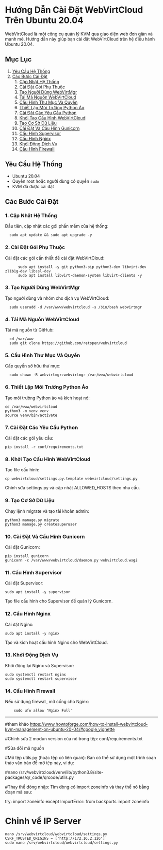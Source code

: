 # Hướng Dẫn Cài Đặt WebVirtCloud Trên Ubuntu 20.04

WebVirtCloud là một công cụ quản lý KVM qua giao diện web đơn giản và mạnh mẽ. Hướng dẫn này giúp bạn cài đặt WebVirtCloud trên hệ điều hành Ubuntu 20.04.

## Mục Lục
1. [Yêu Cầu Hệ Thống](#yeu-cau-he-thong)
2. [Các Bước Cài Đặt](#cac-buoc-cai-dat)
    1. [Cập Nhật Hệ Thống](#cap-nhat-he-thong)
    2. [Cài Đặt Gói Phụ Thuộc](#cai-dat-goi-phu-thuoc)
    3. [Tạo Người Dùng WebVirtMgr](#tao-nguoi-dung-webvirtmgr)
    4. [Tải Mã Nguồn WebVirtCloud](#tai-ma-nguon-webvirtcloud)
    5. [Cấu Hình Thư Mục Và Quyền](#cau-hinh-thu-muc-va-quyen)
    6. [Thiết Lập Môi Trường Python Ảo](#thiet-lap-moi-truong-python-ao)
    7. [Cài Đặt Các Yêu Cầu Python](#cai-dat-cac-yeu-cau-python)
    8. [Khởi Tạo Cấu Hình WebVirtCloud](#khoi-tao-cau-hinh-webvirtcloud)
    9. [Tạo Cơ Sở Dữ Liệu](#tao-co-so-du-lieu)
    10. [Cài Đặt Và Cấu Hình Gunicorn](#cai-dat-va-cau-hinh-gunicorn)
    11. [Cấu Hình Supervisor](#cau-hinh-supervisor)
    12. [Cấu Hình Nginx](#cau-hinh-nginx)
    13. [Khởi Động Dịch Vụ](#khoi-dong-dich-vu)
    14. [Cấu Hình Firewall](#cau-hinh-firewall)

## Yêu Cầu Hệ Thống
- Ubuntu 20.04
- Quyền root hoặc người dùng có quyền `sudo`
- KVM đã được cài đặt

## Các Bước Cài Đặt

### 1. Cập Nhật Hệ Thống
Đầu tiên, cập nhật các gói phần mềm của hệ thống:

      sudo apt update && sudo apt upgrade -y   
### 2. Cài Đặt Gói Phụ Thuộc
Cài đặt các gói cần thiết để cài đặt WebVirtCloud:
```
      sudo apt install -y git python3-pip python3-dev libvirt-dev zlib1g-dev libssl-dev
      sudo apt install libvirt-daemon-system libvirt-clients -y
```
### 3. Tạo Người Dùng WebVirtMgr
Tạo người dùng và nhóm cho dịch vụ WebVirtCloud:

      sudo useradd -d /var/www/webvirtcloud -s /bin/bash webvirtmgr
### 4. Tải Mã Nguồn WebVirtCloud
Tải mã nguồn từ GitHub:

      cd /var/www
      sudo git clone https://github.com/retspen/webvirtcloud
### 5. Cấu Hình Thư Mục Và Quyền
Cấp quyền sở hữu thư mục:

      sudo chown -R webvirtmgr:webvirtmgr /var/www/webvirtcloud
### 6. Thiết Lập Môi Trường Python Ảo
Tạo môi trường Python ảo và kích hoạt nó:

    cd /var/www/webvirtcloud
    python3 -m venv venv
    source venv/bin/activate
### 7. Cài Đặt Các Yêu Cầu Python
Cài đặt các gói yêu cầu:

    pip install -r conf/requirements.txt
### 8. Khởi Tạo Cấu Hình WebVirtCloud
Tạo file cấu hình:

    cp webvirtcloud/settings.py.template webvirtcloud/settings.py
Chỉnh sửa settings.py và cập nhật ALLOWED_HOSTS theo nhu cầu.

### 9. Tạo Cơ Sở Dữ Liệu
Chạy lệnh migrate và tạo tài khoản admin:

    python3 manage.py migrate
    python3 manage.py createsuperuser
### 10. Cài Đặt Và Cấu Hình Gunicorn
Cài đặt Gunicorn:

    pip install gunicorn
    gunicorn -c /var/www/webvirtcloud/daemon.py webvirtcloud.wsgi
### 11. Cấu Hình Supervisor
Cài đặt Supervisor:

    sudo apt install -y supervisor
Tạo file cấu hình cho Supervisor để quản lý Gunicorn.

### 12. Cấu Hình Nginx
Cài đặt Nginx:

    sudo apt install -y nginx
Tạo và kích hoạt cấu hình Nginx cho WebVirtCloud.
### 13. Khởi Động Dịch Vụ
Khởi động lại Nginx và Supervisor:

    sudo systemctl restart nginx
    sudo systemctl restart supervisor
### 14. Cấu Hình Firewall
Nếu sử dụng firewall, mở cổng cho Nginx:
```
    sudo ufw allow 'Nginx Full'
```
-----------------------------------------------------------------------------------
#tham khảo
https://www.howtoforge.com/how-to-install-webvirtcloud-kvm-management-on-ubuntu-20-04/#google_vignette

#Chỉnh sửa 2 modun version của nó trong tệp: conf/requirements.txt

#Sửa đổi mã nguồn

#Mở tệp utils.py (hoặc tệp có liên quan): Bạn có thể sử dụng một trình soạn thảo văn bản để mở tệp này, ví dụ:

#nano /srv/webvirtcloud/venv/lib/python3.8/site-packages/qr_code/qrcode/utils.py

#Thay thế dòng nhập: Tìm dòng có import zoneinfo và thay thế nó bằng đoạn mã sau:

try:
    import zoneinfo
except ImportError:
    from backports import zoneinfo

# Chỉnh về IP Server 
    nano /srv/webvirtcloud/webvirtcloud/settings.py
    CSRF_TRUSTED_ORIGINS = ['http://172.16.2.126']
    sudo nano /srv/webvirtcloud/webvirtcloud/settings.py
